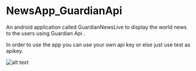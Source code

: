 # NewsApp_GuardianApi
An android application called GuardianNewsLive to display the world news to the users using Guardian Api .

In order to use the app you can use your own api key or else just use test as apikey.

![alt text](https://github.com/Saran-MS/NewsApp_GuardianApi/blob/master/Screenshot_20200520-002925.jpg)

